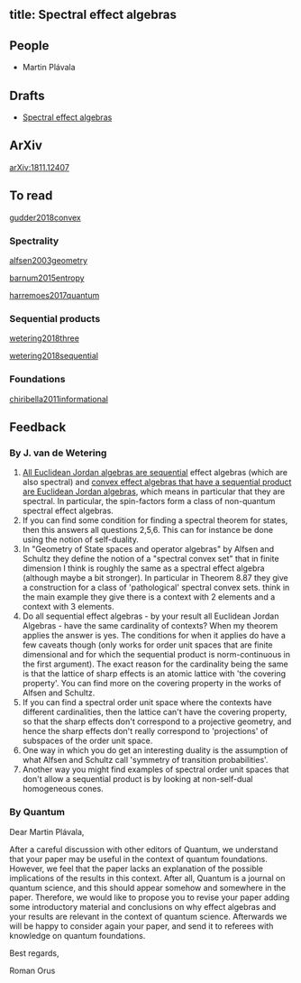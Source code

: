 title: Spectral effect algebras
---
## People

* Martin Plávala

## Drafts

* [Spectral effect algebras](spectral/file.pdf)

## ArXiv

[arXiv:1811.12407](https://arxiv.org/abs/1811.12407)

## To read

[gudder2018convex](gudder2018convex)

### Spectrality

[alfsen2003geometry](alfsen2003geometry)

[barnum2015entropy](barnum2015entropy)

[harremoes2017quantum](harremoes2017quantum)

### Sequential products

[wetering2018three](wetering2018three)

[wetering2018sequential](wetering2018sequential)

### Foundations

[chiribella2011informational](chiribella2011informational)


## Feedback

### By J. van de Wetering

1. [All Euclidean Jordan algebras are sequential](https://arxiv.org/abs/1803.08453) effect algebras (which are also spectral) and 
[convex effect algebras that have a sequential product are Euclidean Jordan algebras](https://arxiv.org/abs/1803.11139), which means in particular that they are spectral. In particular, the spin-factors form a class of non-quantum spectral effect algebras.
1. If you can find some condition for finding a spectral theorem for states, then this answers all questions 2,5,6. This can for
instance be done using the notion of self-duality.
1.  In "Geometry of State spaces and operator algebras" by Alfsen and Schultz they define the notion of a "spectral convex set" that in finite dimension I think is roughly the same as a spectral effect algebra (although maybe a bit stronger). In particular in Theorem 8.87 they give a construction for a class of 'pathological' spectral convex sets.  think in the main example they give there is a context with 2 elements and a context with 3 elements.
1. Do all sequential effect algebras - by your result all Euclidean Jordan Algebras - have the same cardinality of contexts? 
When my theorem applies the answer is yes. The conditions for when it applies do have a few caveats though (only works for order unit spaces that are finite dimensional and for which the sequential product is norm-continuous in the first argument). The exact reason for the cardinality being the same is that the lattice of sharp effects is an atomic lattice with 'the covering property'. You can find more on the covering property in the works of Alfsen and Schultz.
1. If you can find a spectral order unit space where the contexts have different cardinalities, then the lattice can't have the covering property, so that the sharp effects don't correspond to a projective geometry, and hence the sharp effects don't really correspond to 'projections' of subspaces of the order unit space.
1. One way in which you do get an interesting duality is the assumption of what Alfsen and Schultz call 'symmetry of transition probabilities'. 
1. Another way you might find examples of spectral order unit spaces that don't allow a sequential product is by looking at non-self-dual homogeneous cones.

### By Quantum

Dear Martin Plávala,

After a careful discussion with other editors of Quantum, we 
understand that your paper may be useful in the context of quantum 
foundations. However, we feel that the paper lacks an explanation of 
the possible implications of the results in this context. After all, 
Quantum is a journal on quantum science, and this should appear 
somehow and somewhere in the paper.
Therefore, we would like to propose you to revise your paper adding 
some introductory material and conclusions on why effect algebras and 
your results are relevant in the context of quantum science. 
Afterwards we will be happy to consider again your paper, and send it 
to referees with knowledge on quantum foundations.

Best regards,

Roman Orus